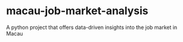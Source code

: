 # macau-job-market-analysis
A python project that offers data-driven insights into the job market in Macau
